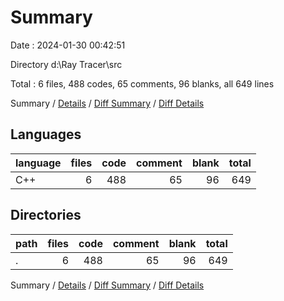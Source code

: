 # Summary

Date : 2024-01-30 00:42:51

Directory d:\\Ray Tracer\\src

Total : 6 files,  488 codes, 65 comments, 96 blanks, all 649 lines

Summary / [Details](details.md) / [Diff Summary](diff.md) / [Diff Details](diff-details.md)

## Languages
| language | files | code | comment | blank | total |
| :--- | ---: | ---: | ---: | ---: | ---: |
| C++ | 6 | 488 | 65 | 96 | 649 |

## Directories
| path | files | code | comment | blank | total |
| :--- | ---: | ---: | ---: | ---: | ---: |
| . | 6 | 488 | 65 | 96 | 649 |

Summary / [Details](details.md) / [Diff Summary](diff.md) / [Diff Details](diff-details.md)